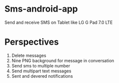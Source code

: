 # Sms-android-app
Send and receive SMS on Tablet like LG G Pad 7.0 LTE

# Perspectives
1) Delete messages
2) Nine PNG background for message in conversation
3) Send sms to multiple number
4) Send multipart text messages
5) Sent and devered notifications
